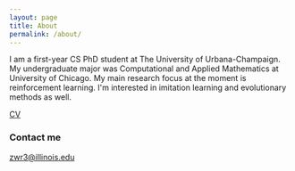 ```yaml
---
layout: page
title: About
permalink: /about/
---
```


I am a first-year CS PhD student at The University of Urbana-Champaign. My undergraduate major was Computational and Applied Mathematics at University of Chicago. My main research focus at the moment is reinforcement learning. I'm interested in imitation learning and evolutionary methods as well. 

[CV](https://github.com/zrobertson466920/zrobertson466920.github.io/raw/master/Robertson_Zachary_CV.pdf)

### Contact me

[zwr3@illinois.edu](mailto:zwr3@illinois.edu)
